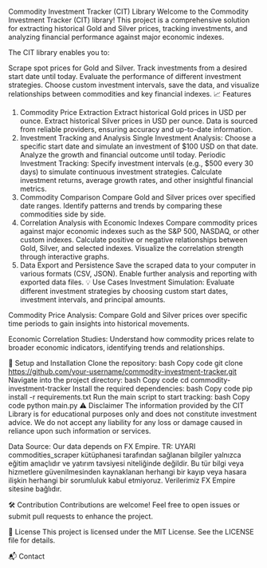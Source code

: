 Commodity Investment Tracker (CIT) Library
Welcome to the Commodity Investment Tracker (CIT) library! This project is a comprehensive solution for extracting historical Gold and Silver prices, tracking investments, and analyzing financial performance against major economic indexes.

The CIT library enables you to:

Scrape spot prices for Gold and Silver.
Track investments from a desired start date until today.
Evaluate the performance of different investment strategies.
Choose custom investment intervals, save the data, and visualize relationships between commodities and key financial indexes.
📈 Features
1. Commodity Price Extraction
Extract historical Gold prices in USD per ounce.
Extract historical Silver prices in USD per ounce.
Data is sourced from reliable providers, ensuring accuracy and up-to-date information.
2. Investment Tracking and Analysis
Single Investment Analysis:
Choose a specific start date and simulate an investment of $100 USD on that date.
Analyze the growth and financial outcome until today.
Periodic Investment Tracking:
Specify investment intervals (e.g., $500 every 30 days) to simulate continuous investment strategies.
Calculate investment returns, average growth rates, and other insightful financial metrics.
3. Commodity Comparison
Compare Gold and Silver prices over specified date ranges.
Identify patterns and trends by comparing these commodities side by side.
4. Correlation Analysis with Economic Indexes
Compare commodity prices against major economic indexes such as the S&P 500, NASDAQ, or other custom indexes.
Calculate positive or negative relationships between Gold, Silver, and selected indexes.
Visualize the correlation strength through interactive graphs.
5. Data Export and Persistence
Save the scraped data to your computer in various formats (CSV, JSON).
Enable further analysis and reporting with exported data files.
💡 Use Cases
Investment Simulation:
Evaluate different investment strategies by choosing custom start dates, investment intervals, and principal amounts.

Commodity Price Analysis:
Compare Gold and Silver prices over specific time periods to gain insights into historical movements.

Economic Correlation Studies:
Understand how commodity prices relate to broader economic indicators, identifying trends and relationships.

🚀 Setup and Installation
Clone the repository:
bash
Copy code
git clone https://github.com/your-username/commodity-investment-tracker.git
Navigate into the project directory:
bash
Copy code
cd commodity-investment-tracker
Install the required dependencies:
bash
Copy code
pip install -r requirements.txt
Run the main script to start tracking:
bash
Copy code
python main.py
⚠️ Disclaimer
The information provided by the CIT Library is for educational purposes only and does not constitute investment advice.
We do not accept any liability for any loss or damage caused in reliance upon such information or services.

Data Source:
Our data depends on FX Empire.
TR: UYARI
commodities_scraper kütüphanesi tarafından sağlanan bilgiler yalnızca eğitim amaçlıdır ve yatırım tavsiyesi niteliğinde değildir.
Bu tür bilgi veya hizmetlere güvenilmesinden kaynaklanan herhangi bir kayıp veya hasara ilişkin herhangi bir sorumluluk kabul etmiyoruz.
Verilerimiz FX Empire sitesine bağlıdır.

🛠️ Contribution
Contributions are welcome! Feel free to open issues or submit pull requests to enhance the project.

📄 License
This project is licensed under the MIT License. See the LICENSE file for details.

📬 Contact
